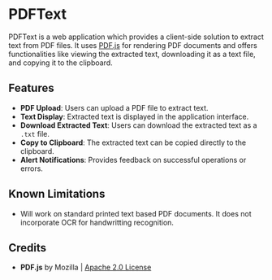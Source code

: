 # PDFText

PDFText is a web application which provides a client-side solution to extract text from PDF files. It uses [PDF.js](https://mozilla.github.io/pdf.js/) for rendering PDF documents and offers functionalities like viewing the extracted text, downloading it as a text file, and copying it to the clipboard.

## Features
- **PDF Upload**: Users can upload a PDF file to extract text.
- **Text Display**: Extracted text is displayed in the application interface.
- **Download Extracted Text**: Users can download the extracted text as a `.txt` file.
- **Copy to Clipboard**: The extracted text can be copied directly to the clipboard.
- **Alert Notifications**: Provides feedback on successful operations or errors.

## Known Limitations

- Will work on standard printed text based PDF documents. It does not incorporate OCR for handwritting recognition.

## Credits
- **PDF.js** by Mozilla | [Apache 2.0 License](https://github.com/mozilla/pdf.js/blob/master/LICENSE)
